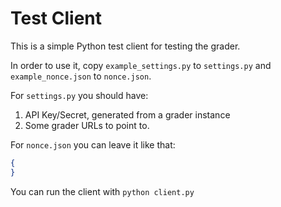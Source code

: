 # Test Client

This is a simple Python test client for testing the grader.

In order to use it, copy `example_settings.py` to `settings.py` and `example_nonce.json` to `nonce.json`.

For `settings.py` you should have:

1. API Key/Secret, generated from a grader instance
2. Some grader URLs to point to.

For `nonce.json` you can leave it like that:

```json
{
}
```

You can run the client with `python client.py`
